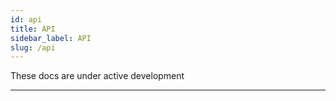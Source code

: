 ```yaml
---
id: api
title: API
sidebar_label: API
slug: /api
---
```


These docs are under active development

---

